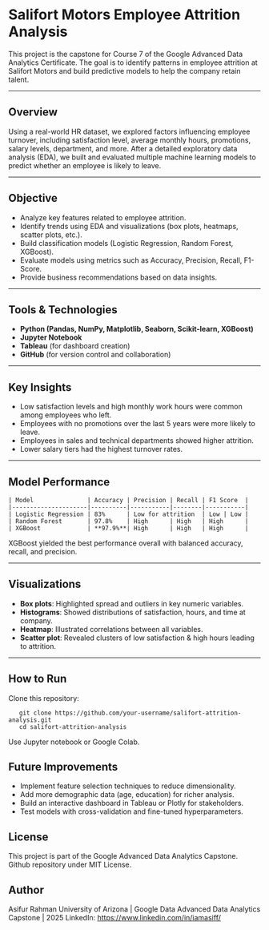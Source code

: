# Salifort Motors Employee Attrition Analysis

This project is the capstone for Course 7 of the Google Advanced Data Analytics Certificate. The goal is to identify patterns in employee attrition at Salifort Motors and build predictive models to help the company retain talent.

---

## Overview

Using a real-world HR dataset, we explored factors influencing employee turnover, including satisfaction level, average monthly hours, promotions, salary levels, department, and more. After a detailed exploratory data analysis (EDA), we built and evaluated multiple machine learning models to predict whether an employee is likely to leave.

---

## Objective

- Analyze key features related to employee attrition.
- Identify trends using EDA and visualizations (box plots, heatmaps, scatter plots, etc.).
- Build classification models (Logistic Regression, Random Forest, XGBoost).
- Evaluate models using metrics such as Accuracy, Precision, Recall, F1-Score.
- Provide business recommendations based on data insights.

---

## Tools & Technologies

- **Python (Pandas, NumPy, Matplotlib, Seaborn, Scikit-learn, XGBoost)**
- **Jupyter Notebook**
- **Tableau** (for dashboard creation)
- **GitHub** (for version control and collaboration)

---

## Key Insights

- Low satisfaction levels and high monthly work hours were common among employees who left.
- Employees with no promotions over the last 5 years were more likely to leave.
- Employees in sales and technical departments showed higher attrition.
- Lower salary tiers had the highest turnover rates.

---

## Model Performance
```
| Model               | Accuracy | Precision | Recall | F1 Score  |
|---------------------|----------|-----------|--------|-----------|
| Logistic Regression | 83%      | Low for attrition  | Low | Low |
| Random Forest       | 97.8%    | High      | High   | High      |
| XGBoost             | **97.9%**| High      | High   | High      |
```

XGBoost yielded the best performance overall with balanced accuracy, recall, and precision.

---

## Visualizations

- **Box plots**: Highlighted spread and outliers in key numeric variables.
- **Histograms**: Showed distributions of satisfaction, hours, and time at company.
- **Heatmap**: Illustrated correlations between all variables.
- **Scatter plot**: Revealed clusters of low satisfaction & high hours leading to attrition.

---

## How to Run

Clone this repository:
```
   git clone https://github.com/your-username/salifort-attrition-analysis.git
   cd salifort-attrition-analysis
```

Use Jupyter notebook or Google Colab. 

## Future Improvements

- Implement feature selection techniques to reduce dimensionality.
- Add more demographic data (age, education) for richer analysis.
- Build an interactive dashboard in Tableau or Plotly for stakeholders.
- Test models with cross-validation and fine-tuned hyperparameters.

## License
This project is part of the Google Advanced Data Analytics Capstone. Github repository under MIT License. 

## Author
Asifur Rahman
University of Arizona | Google Data Advanced Data Analytics Capstone | 2025
LinkedIn: https://www.linkedin.com/in/iamasiff/
